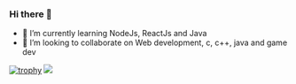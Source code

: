 ### Hi there 👋

<!--
**innatepanda/innatepanda** is a ✨ _special_ ✨ repository because its `README.md` (this file) appears on your GitHub profile.
- 🤔 I’m looking for help with ...
📫 How to reach me: ...
- 😄 Pronouns: ...
 💬 Ask me about ...
-->


- 🌱 I’m currently learning NodeJs, ReactJs and Java
- 👯 I’m looking to collaborate on Web development, c, c++, java and game dev

[![trophy](https://github-profile-trophy.vercel.app/?username=innatepanda&theme=onedark)](https://github.com/ryo-ma/github-profile-trophy)
![](https://komarev.com/ghpvc/?username=innatepanda&color=green)


